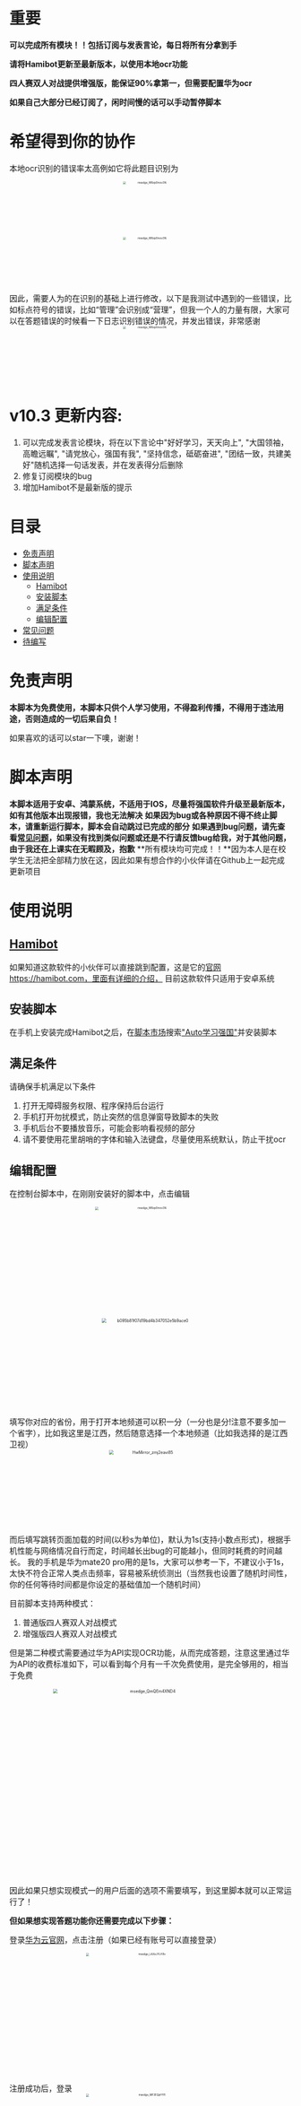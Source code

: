 # 重要
**可以完成所有模块！！包括订阅与发表言论，每日将所有分拿到手**

**请将Hamibot更新至最新版本，以使用本地ocr功能**

**四人赛双人对战提供增强版，能保证90%拿第一，但需要配置华为ocr**

**如果自己大部分已经订阅了，闲时间慢的话可以手动暂停脚本**

# 希望得到你的协作
本地ocr识别的错误率太高例如它将此题目识别为
<div align=center>
<img src="https://s3.bmp.ovh/imgs/2021/12/3ab3854db323c785.jpg" width="300px" alt="msedge_WRzp0mov3N" style="zoom:33%;" />
</div>
<div align=center>
<img src="https://s3.bmp.ovh/imgs/2021/12/042b9208fb579a9b.jpg" width="300px" alt="msedge_WRzp0mov3N" style="zoom:33%;" />
</div>
因此，需要人为的在识别的基础上进行修改，以下是我测试中遇到的一些错误，比如标点符号的错误，比如“管理”会识别成“营理”，但我一个人的力量有限，大家可以在答题错误的时候看一下日志识别错误的情况，并发出错误，非常感谢
<div align=center>
<img src="https://s3.bmp.ovh/imgs/2021/12/ecaa291952da6279.png" width="300px" alt="msedge_WRzp0mov3N" style="zoom:33%;" />
</div>

# v10.3 更新内容:
1. 可以完成发表言论模块，将在以下言论中"好好学习，天天向上", "大国领袖，高瞻远瞩", "请党放心，强国有我", "坚持信念，砥砺奋进", "团结一致，共建美好"随机选择一句话发表，并在发表得分后删除
2. 修复订阅模块的bug
3. 增加Hamibot不是最新版的提示

<!-- @import "[TOC]" {cmd="toc" depthFrom=1 depthTo=6 orderedList=false} -->

<!-- code_chunk_output -->
# 目录
- [免责声明](#免责声明)
- [脚本声明](#脚本声明)
- [使用说明](#使用说明)
  - [Hamibot](#hamibothttpshamibotcom)
  - [安装脚本](#安装脚本)
  - [满足条件](#满足条件)
  - [编辑配置](#编辑配置)
- [常见问题](#常见问题)
- [待编写](#待编写)

<!-- /code_chunk_output -->

# 免责声明
**本脚本为免费使用，本脚本只供个人学习使用，不得盈利传播，不得用于违法用途，否则造成的一切后果自负！**

如果喜欢的话可以star一下噢，谢谢！

# 脚本声明
**本脚本适用于安卓、鸿蒙系统，不适用于IOS，尽量将强国软件升级至最新版本，如有其他版本出现报错，我也无法解决**
**如果因为bug或各种原因不得不终止脚本，请重新运行脚本，脚本会自动跳过已完成的部分**
**如果遇到bug问题，请先查看[常见问题](#常见问题)，如果没有找到类似问题或还是不行请反馈bug给我，对于其他问题，由于我还在上课实在无暇顾及，抱歉**
**所有模块均可完成！！**因为本人是在校学生无法把全部精力放在这，因此如果有想合作的小伙伴请在Github上一起完成更新项目

# 使用说明

## [Hamibot](https://hamibot.com/)
如果知道这款软件的小伙伴可以直接跳到配置，这是它的[官网](https://hamibot.com/)https://hamibot.com，里面有详细的介绍， 目前这款软件只适用于安卓系统
## 安装脚本
在手机上安装完成Hamibot之后，在[脚本市场](https://hamibot.com/marketplace)搜索["Auto学习强国"](https://hamibot.com/marketplace/aQlXd)并安装脚本
## 满足条件
请确保手机满足以下条件
1. 打开无障碍服务权限、程序保持后台运行
2. 手机打开勿扰模式，防止突然的信息弹窗导致脚本的失败
3. 手机后台不要播放音乐，可能会影响看视频的部分
4. 请不要使用花里胡哨的字体和输入法键盘，尽量使用系统默认，防止干扰ocr

## 编辑配置
在控制台脚本中，在刚刚安装好的脚本中，点击编辑
<div align=center>
<img src="http://r32wozj47.hn-bkt.clouddn.com/img/msedge_WRzp0mov3N.png" width="600px" alt="msedge_WRzp0mov3N" style="zoom:33%;" />
</div>
<div align=center>
<img src="http://r32wozj47.hn-bkt.clouddn.com/img/b095b81f07d19bd4b347052e5b9ace0.png" width="350px" alt="b095b81f07d19bd4b347052e5b9ace0" style="zoom:50%;" />
</div>
填写你对应的省份，用于打开本地频道可以积一分（一分也是分!注意不要多加一个省字），比如我这里是江西，然后随意选择一个本地频道（比如我选择的是江西卫视）
<div align=center>
<img src="http://r32wozj47.hn-bkt.clouddn.com/img/HwMirror_zmj2eavi85.png" width="300px" alt="HwMirror_zmj2eavi85" style="zoom:50%;" />
</div>
而后填写跳转页面加载的时间(以秒s为单位)，默认为1s(支持小数点形式)，根据手机性能与网络情况自行而定，时间越长出bug的可能越小，但同时耗费的时间越长。
我的手机是华为mate20 pro用的是1s，大家可以参考一下，不建议小于1s，太快不符合正常人类点击频率，容易被系统侦测出（当然我也设置了随机时间性，你的任何等待时间都是你设定的基础值加一个随机时间）

目前脚本支持两种模式：
1. 普通版四人赛双人对战模式
2. 增强版四人赛双人对战模式

但是第二种模式需要通过华为API实现OCR功能，从而完成答题，注意这里通过华为API的收费标准如下，可以看到每个月有一千次免费使用，是完全够用的，相当于免费
<div align=center>
<img src="http://r32wozj47.hn-bkt.clouddn.com/img/msedge_QmQEm4XND4.png" width="700px" alt="msedge_QmQEm4XND4" style="zoom:50%;" />
</div>
因此如果只想实现模式一的用户后面的选项不需要填写，到这里脚本就可以正常运行了！

**但如果想实现答题功能你还需要完成以下步骤：**

登录[华为云官网](https://www.huaweicloud.com/)，点击注册（如果已经有账号可以直接登录）
<div align=center>
<img src="http://r32wozj47.hn-bkt.clouddn.com/img/msedge_LAXxJYLH9v.png" width="700px" alt="msedge_LAXxJYLH9v" style="zoom: 33%;" />
</div>
注册成功后，登录
<div align=center>
<img src="http://r32wozj47.hn-bkt.clouddn.com/img/msedge_MF3EQpHYfl.png" width="700px" alt="msedge_MF3EQpHYfl" style="zoom: 33%;" />
</div>
点击账户中心，并点击实名认证中的个人认证
<div align=center>
<img src="http://r32wozj47.hn-bkt.clouddn.com/img/msedge_i0WswextDv.png" width="700px" alt="msedge_i0WswextDv" style="zoom: 33%;" />
</div>
完成认证后，大家可以在基本信息中改一个自己的账号名（我这里改为了dundunnp，注意只能改一次账号名，大家也可以选择不改），而后还需创建一个用户，点击统一身份认证
<div align=center>
<img src="http://r32wozj47.hn-bkt.clouddn.com/img/msedge_KaElfaa67l.png" width="700px" alt="msedge_KaElfaa67l" style="zoom:33%;" />
</div>
虽然可以看到已经有一个企业管理员用户，**但华为账号不支持获取帐号Token，需要我们自己创建一个IAM用户**，授予该用户必要的权限，获取IAM用户Token，因此，点击右上角的创建用户
<div align=center>
<img src="http://r32wozj47.hn-bkt.clouddn.com/img/msedge_DF8MDpI9Ck.png" width="700px" alt="msedge_DF8MDpI9Ck" style="zoom:33%;" />
</div>
填写用户名与密码，请记住，后面需要用到，点击下一步
<div align=center>
<img src="http://r32wozj47.hn-bkt.clouddn.com/img/msedge_uNigytTpFa.png" width="700px" alt="msedge_uNigytTpFa" style="zoom:33%;" />
</div>
点击admin，使其用户加入用户组，点击创建用户

搜索框中[搜索ocr](https://www.huaweicloud.com/s/JW9jciU)，在第一条中点击立即使用
<div align=center>
<img src="http://r32wozj47.hn-bkt.clouddn.com/img/msedge_HNfceTw9ey.png" width="700px" alt="msedge_HNfceTw9ey" style="zoom:33%;" />
</div>
将页面滚动到最下方
<div align=center>
<img src="http://r32wozj47.hn-bkt.clouddn.com/img/msedge_uUOIuwfWH1.png" width="700px" alt="msedge_uUOIuwfWH1" style="zoom:33%;" />
</div>
翻到第二页，找到网络图片识别，点击开通服务，并确认
<div align=center>
<img src="http://r32wozj47.hn-bkt.clouddn.com/img/msedge_lLg8QqR7m8.png" width="700px" alt="msedge_lLg8QqR7m8" style="zoom:33%;" />
</div>
点击左侧的调用指南其下的API调用
<div align=center>
<img src="http://r32wozj47.hn-bkt.clouddn.com/img/msedge_ccv7yxXG7h.png" width="700px" alt="msedge_ccv7yxXG7h" style="zoom:33%;" />
</div>
在这个界面中，下面的配置参数查询下面的构造请求模块中有，Endpoint和project_id两项，将这两项填入配置中
<div align=center>
<img src="http://r32wozj47.hn-bkt.clouddn.com/img/msedge_iHvmohHfBh.png" width="700px" alt="msedge_iHvmohHfBh" style="zoom:33%;" />
</div>
再将第二个模块的domainname和projectname填入配置中，**注意**，这里千万不要将这里显示的dundunnp填入username中，domainname是企业管理员的账号名也就是dundunnp，而username和password填入的是刚刚创建的用户的信息，也就是dundun和XXXXX(你们设置的密码)。

这里是我的配置文件的例子：

<div align=center>
<img src="http://r32wozj47.hn-bkt.clouddn.com/img/msedge_4qInvihBwb.png" width="400px" alt="msedge_4qInvihBwb" style="zoom:50%;" />
</div>

恭喜你，到这里就算是完成了!

# 常见问题

Q1: 运行脚本后出现这个报错

<div align=center>
<img src="http://r32wozj47.hn-bkt.clouddn.com/img/msedge_nGw9SZG0Ov.png" width="300px" alt="HwMirror_zmj2eavi85" style="zoom:50%;" />
</div>

A: 配置信息没有填写，这个脚本不是给连安装说明都不看、配置信息都不填，点击安装就想拿分的人用的

***

Q2: 点击运行脚本没有反应，甚至连学习强国都没有打开

A: 请确保Hamibot已经打开**无障碍服务权限**

***

Q3: 在四人赛、双人对战正确率感人

A: 我用自己手机测试答题正确率能在80%以上，大家出现错误率高的主要原因在于：**手机性能和网速。每人的手机不同，导致还没有等待题目加载就ocr了，题目并没有识别正确**。次要原因是：题库的数目有限。
解决方法：适当提高延迟时间，让题目加载出来，后续版本会利用更好的题库
**另：错误是无法避免的，如果你有特殊的需求我一定要拿满分，非常抱歉这个脚本可能不能满足你**

***

Q4: 进去到“我的”->“学习积分”，再退回到首页后，脚本卡主不动了

A: 请确保配置信息中的**省份与本地频道名是自己学习强国界面对应的，而不是你自己现居地**，比如假设我现在住在北京，而我学习强国界面如下，那么我应该填写的是江西，而不是北京

<div align=center>
<img src="http://r32wozj47.hn-bkt.clouddn.com/img/16.png" width="400px" alt="HwMirror_zmj2eavi85" style="zoom:50%;" />
</div>

***

Q5: 为什么我按照步骤配置好了华为ocr服务，但还是不答题

A: 首先检查配置信息是否正确，其次检查是否打开如图所示的权限，如果运行脚本时，手机没有自动弹出打开权限的提示，可能原因是：

1. 配置信息里是否答题选择了否 
2. 软件没有弹窗权限

<div align=center>
<img src="http://r32wozj47.hn-bkt.clouddn.com/img/18.jpg" width="300px" alt="18" style="zoom:33%;" />
</div>

***

Q6: 除上面的问题

A: 请在[GitHub](https://github.com/dundunnp/hamibot-auto_xuexiqiangguo/issues)上提出问题，问题尽量详细，最好包含图片或视频，这样对大家解决问题都快

# 待编写
1. 填空题如果文本框有分开的情况还未解决
2. 其他第三方ocr接口的编写
